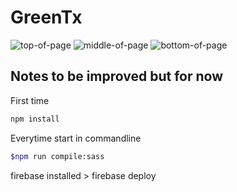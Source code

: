 # GreenTx
![top-of-page](./public/images/GreenTx-Scroll-From-Top.gif)
![middle-of-page](./public/images/GreenTx-Middle-Section-1.gif)
![bottom-of-page](./public/images/GreenTx-Last-Part.gif)

## Notes to be improved but for now
First time
```bash
npm install 
```
Everytime start in commandline
```bash
$npm run compile:sass
```
firebase installed > firebase deploy  




